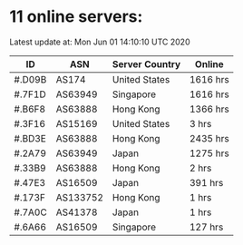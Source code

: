 # 11 online servers:

Latest update at: Mon Jun 01 14:10:10 UTC 2020

| ID | ASN | Server Country | Online |
| -- | --- | -------------- | ------ |
| #.D09B | AS174 | United States | 1616 hrs |
| #.7F1D | AS63949 | Singapore | 1616 hrs |
| #.B6F8 | AS63888 | Hong Kong | 1366 hrs |
| #.3F16 | AS15169 | United States | 3 hrs |
| #.BD3E | AS63888 | Hong Kong | 2435 hrs |
| #.2A79 | AS63949 | Japan | 1275 hrs |
| #.33B9 | AS63888 | Hong Kong | 2 hrs |
| #.47E3 | AS16509 | Japan | 391 hrs |
| #.173F | AS133752 | Hong Kong | 1 hrs |
| #.7A0C | AS41378 | Japan | 1 hrs |
| #.6A66 | AS16509 | Singapore | 127 hrs |


